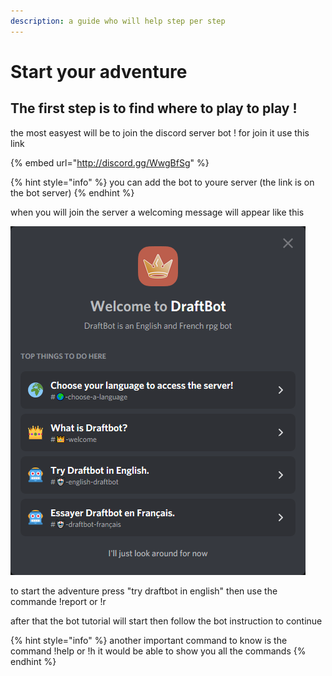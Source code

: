 ```yaml
---
description: a guide who will help step per step
---
```


# Start your adventure

## The first step is to find where to play to play !

the most easyest will be to join the discord server bot ! for join it use this link

{% embed url="http://discord.gg/WwgBfSg" %}

{% hint style="info" %}
you can add the bot to youre server \(the link is on the bot server\)
{% endhint %}

when you will join the server a welcoming message will appear like this

![](../.gitbook/assets/image%20%2811%29.png)

to start the adventure press "try draftbot in english" then use the commande !report or !r

after that the bot tutorial will start then follow the bot instruction to continue

{% hint style="info" %}
another important command to know is the command !help or !h it would be able to show you all the commands
{% endhint %}

